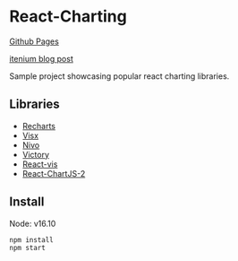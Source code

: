 # React-Charting

[Github Pages](http://itenium.be/React-Charting/)

[itenium blog post](https://itenium.be/blog/javascript/what-chart-library-to-use-in-react/)

Sample project showcasing popular react charting libraries.

## Libraries

- [Recharts](https://github.com/recharts/recharts)
- [Visx](https://github.com/airbnb/visx)
- [Nivo](https://github.com/plouc/nivo)
- [Victory](https://github.com/FormidableLabs/victory)
- [React-vis](https://github.com/uber/react-vis)
- [React-ChartJS-2](https://github.com/reactchartjs/react-chartjs-2)


## Install

Node: v16.10

```sh
npm install
npm start
```
